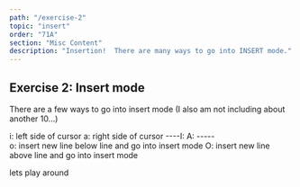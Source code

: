```yaml
---
path: "/exercise-2"
topic: "insert"
order: "71A"
section: "Misc Content"
description: "Insertion!  There are many ways to go into INSERT mode."
---
```


## Exercise 2: Insert mode
There are a few ways to go into insert mode (I also am not including about
another 10...)

i: left side of cursor
a: right side of cursor
  ----I: 
  A: -----           
o: insert new line below line and go into insert mode
O: insert new line above line and go into insert mode

lets play around


